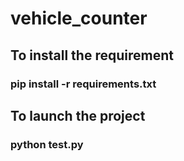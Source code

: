 # vehicle_counter

## To install the requirement
### pip install -r requirements.txt


## To launch the project
### python test.py
